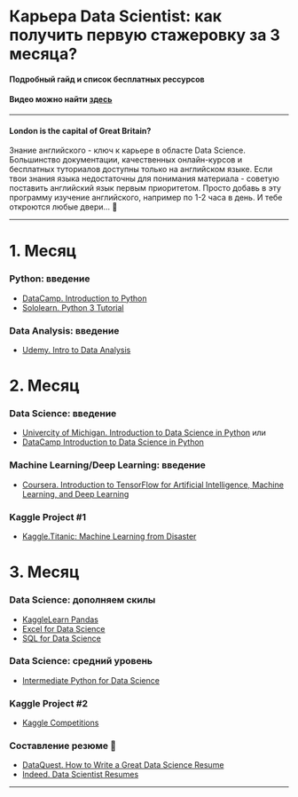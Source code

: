 # Карьера Data Scientist: как получить первую стажеровку за 3 месяца?
#### Подробный гайд и список бесплатных рессурсов 
#### Видео можно найти [здесь]()
---
#### London is the capital of Great Britain?
Знание английского - ключ к карьере в областе Data Scienсe. Большинство документации, качественных онлайн-курсов и бесплатных туториалов доступны только на английском языке. Если твои знания языка недостаточны для понимания материала - советую поставить английский язык первым приоритетом. Просто добавь в эту программу изучение английского, например по 1-2 часа в день. И тебе откроются любые двери... :raised_hands:

---
# 1. Месяц
### Python: введение
* [DataCamp. Introduction to Python](https://www.datacamp.com/courses/intro-to-python-for-data-science)
* [Sololearn. Python 3 Tutorial](https://www.sololearn.com/Course/Python/)

### Data Analysis: введение
* [Udemy. Intro to Data Analysis](https://eu.udacity.com/course/intro-to-data-analysis--ud170)

# 2. Месяц
### Data Science: введение
* [Univercity of Michigan. Introduction to Data Science in Python](https://www.coursera.org/learn/python-data-analysis)
или 
* [DataCamp Introduction to Data Science in Python](https://www.datacamp.com/courses/introduction-to-data-science-in-python)

### Machine Learning/Deep Learning: введение
* [Coursera. Introduction to TensorFlow for Artificial Intelligence, Machine Learning, and Deep Learning](https://www.coursera.org/learn/introduction-tensorflow)

### Kaggle Project #1
* [Kaggle.Titanic: Machine Learning from Disaster](https://www.kaggle.com/c/titanic)

# 3. Месяц
### Data Science: дополняем скилы
* [KaggleLearn Pandas](https://www.kaggle.com/learn/pandas)
* [Excel for Data Science](https://www.excel-easy.com/)
* [SQL for Data Science](https://www.datacamp.com/courses/intro-to-sql-for-data-science)

### Data Science: средний уровень
* [Intermediate Python for Data Science](https://www.datacamp.com/courses/intermediate-python-for-data-science)

### Kaggle Project #2
* [Kaggle Competitions](https://www.kaggle.com/competitions)

### Составление резюме :muscle:
* [DataQuest. How to Write a Great Data Science Resume](https://www.dataquest.io/blog/how-data-science-resume-cv/)
* [Indeed. Data Scientist Resumes](https://www.indeed.com/career-advice/resume-samples/information-technology-resumes/data-scientist)
---

